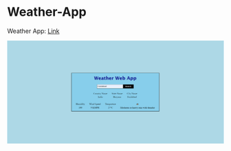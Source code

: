 # Weather-App

Weather App: [Link](https://static-weathers-app.netlify.app/)

![Weather-App](/output.png)
